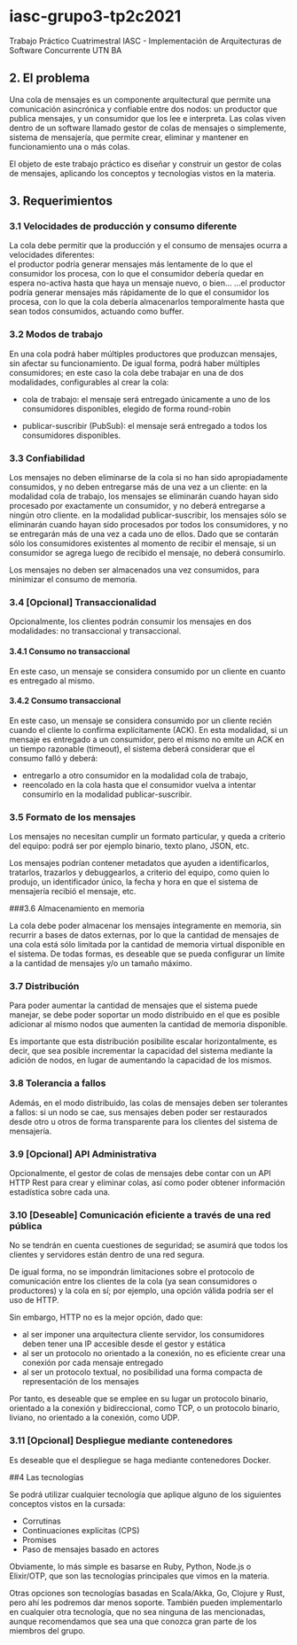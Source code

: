# iasc-grupo3-tp2c2021
Trabajo Práctico Cuatrimestral
IASC - Implementación de Arquitecturas de Software Concurrente
UTN BA

## 2. El problema

Una cola de mensajes es un componente arquitectural que permite una comunicación asincrónica y confiable entre dos nodos: un productor que publica mensajes, y un consumidor que los lee e interpreta. Las colas viven dentro de un software llamado gestor de colas de mensajes o simplemente, sistema de mensajería, que permite crear, eliminar y mantener en funcionamiento una o más colas. 

El objeto de este trabajo práctico es diseñar y construir un gestor de colas de mensajes, aplicando los conceptos y tecnologías vistos en la materia. 

## 3. Requerimientos

### 3.1 Velocidades de producción y consumo diferente

La cola debe permitir que la producción y el consumo de mensajes ocurra a velocidades diferentes:   
el productor podría generar mensajes más lentamente de lo que el consumidor los procesa, con lo que el consumidor debería quedar en espera no-activa hasta que haya un mensaje nuevo, o bien...
...el productor podría generar mensajes más rápidamente de lo que el consumidor los procesa, con lo que la cola debería almacenarlos temporalmente hasta que sean todos consumidos, actuando como buffer. 

### 3.2 Modos de trabajo

En una cola podrá haber múltiples productores que produzcan mensajes, sin afectar su funcionamiento. De igual forma, podrá haber múltiples consumidores; en este caso la cola debe trabajar en una de dos modalidades, configurables al crear la cola: 

- cola de trabajo: el mensaje será entregado únicamente a uno de los consumidores disponibles, elegido de forma round-robin

- publicar-suscribir (PubSub): el mensaje será entregado a todos los consumidores disponibles.

### 3.3 Confiabilidad

Los mensajes no deben eliminarse de la cola si no han sido apropiadamente consumidos, y no deben entregarse más de una vez a un cliente: 
en la modalidad cola de trabajo, los mensajes se eliminarán cuando hayan sido procesado por exactamente un consumidor, y no deberá entregarse a ningún otro cliente. 
en la modalidad publicar-suscribir, los mensajes sólo se eliminarán cuando hayan sido procesados por todos los consumidores, y no se entregarán más de una vez a cada uno de ellos. 
Dado que se contarán sólo los consumidores existentes al momento de recibir el mensaje, si un consumidor se agrega luego de recibido el mensaje, no deberá consumirlo. 

Los mensajes no deben ser almacenados una vez consumidos, para minimizar el consumo de memoria.

### 3.4 [Opcional] Transaccionalidad 

Opcionalmente, los clientes podrán consumir los mensajes en dos modalidades: no transaccional y transaccional. 
#### 3.4.1 Consumo no transaccional
En este caso, un mensaje se considera consumido por un cliente en cuanto es entregado al mismo. 

#### 3.4.2 Consumo transaccional
En este caso, un mensaje se considera consumido por un cliente recién cuando el cliente lo confirma explícitamente (ACK). 
En esta modalidad, si un mensaje es entregado a un consumidor, pero el mismo no emite un ACK en un tiempo razonable (timeout), el sistema deberá considerar que el consumo falló y deberá: 
- entregarlo a otro consumidor en la modalidad cola de trabajo,
- reencolado en la cola hasta que el consumidor vuelva a intentar consumirlo en la modalidad publicar-suscribir.

### 3.5 Formato de los mensajes

Los mensajes no necesitan cumplir un formato particular, y queda a criterio del equipo: podrá ser por ejemplo binario, texto plano, JSON, etc. 

Los mensajes podrían contener metadatos que ayuden a identificarlos, tratarlos, trazarlos y debuggearlos, a criterio del equipo, como quien lo produjo, un identificador único, la fecha y hora en que el sistema de mensajería recibió el mensaje, etc. 

###3.6 Almacenamiento en memoria

La cola debe poder almacenar los mensajes íntegramente en memoria, sin recurrir a bases de datos externas, por lo que la cantidad de mensajes de una cola está sólo limitada por la cantidad de memoria virtual disponible en el sistema. De todas formas, es deseable que se pueda configurar un límite a la cantidad de mensajes y/o un tamaño máximo. 

### 3.7 Distribución

Para poder aumentar la cantidad de mensajes que el sistema puede manejar, se debe poder soportar un modo distribuido en el que es posible adicionar al mismo nodos que aumenten la cantidad de memoria disponible. 

Es importante que esta distribución posibilite escalar horizontalmente, es decir, que sea posible incrementar la capacidad del sistema mediante la adición de nodos, en lugar de aumentando la capacidad de los mismos. 

### 3.8 Tolerancia a fallos
Además, en el modo distribuido, las colas de mensajes deben ser tolerantes a fallos: si un nodo se cae, sus mensajes deben poder ser restaurados desde otro u otros de forma transparente para los clientes del sistema de mensajería. 

### 3.9 [Opcional] API Administrativa

Opcionalmente, el gestor de colas de mensajes debe contar con un API HTTP Rest para crear y eliminar colas, así como poder obtener información estadística sobre cada una. 

### 3.10 [Deseable] Comunicación eficiente a través de una red pública

No se tendrán en cuenta cuestiones de seguridad; se asumirá que todos los clientes y servidores están dentro de una red segura. 

De igual forma, no se impondrán limitaciones sobre el protocolo de comunicación entre los clientes de la cola (ya sean consumidores o productores) y la cola en sí; por ejemplo, una opción válida podría ser el uso de HTTP. 

Sin embargo, HTTP no es la mejor opción, dado que:
- al ser imponer una arquitectura cliente servidor, los consumidores deben tener una IP accesible desde el gestor y estática
- al ser un protocolo no orientado a la conexión, no es eficiente crear una conexión por cada mensaje entregado
- al ser un protocolo textual, no posibilidad una forma compacta de representación de los mensajes

Por tanto, es deseable que se emplee en su lugar un protocolo binario, orientado a la conexión y bidireccional, como TCP, o un protocolo binario, liviano, no orientado a la conexión, como UDP. 

### 3.11 [Opcional] Despliegue mediante contenedores

Es deseable que el despliegue se haga mediante contenedores Docker. 


##4 Las tecnologías

Se podrá utilizar cualquier tecnología que aplique alguno de los siguientes conceptos vistos en la cursada:
- Corrutinas
- Continuaciones explícitas (CPS)
- Promises
- Paso de mensajes basado en actores

Obviamente, lo más simple es basarse en Ruby, Python, Node.js o Elixir/OTP, que son las tecnologías principales que vimos en la materia. 

Otras opciones son tecnologías basadas en Scala/Akka, Go, Clojure y Rust, pero ahí les podremos dar menos soporte. También pueden implementarlo en cualquier otra tecnología, que no sea ninguna de las mencionadas, aunque recomendamos que sea una que conozca gran parte de los miembros del grupo.

